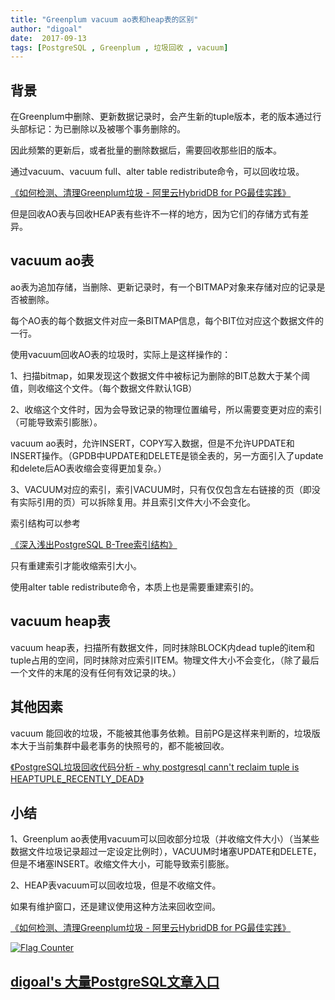 ```yaml
---
title: "Greenplum vacuum ao表和heap表的区别"
author: "digoal"
date:  2017-09-13
tags: [PostgreSQL , Greenplum , 垃圾回收 , vacuum]
---
```

## 背景         
在Greenplum中删除、更新数据记录时，会产生新的tuple版本，老的版本通过行头部标记：为已删除以及被哪个事务删除的。  
  
因此频繁的更新后，或者批量的删除数据后，需要回收那些旧的版本。  
  
通过vacuum、vacuum full、alter table redistribute命令，可以回收垃圾。  
  
[《如何检测、清理Greenplum垃圾 - 阿里云HybridDB for PG最佳实践》](../201708/20170817_01.md)    
  
但是回收AO表与回收HEAP表有些许不一样的地方，因为它们的存储方式有差异。  
  
## vacuum ao表  
ao表为追加存储，当删除、更新记录时，有一个BITMAP对象来存储对应的记录是否被删除。  
  
每个AO表的每个数据文件对应一条BITMAP信息，每个BIT位对应这个数据文件的一行。  
  
使用vacuum回收AO表的垃圾时，实际上是这样操作的：  
  
1、扫描bitmap，如果发现这个数据文件中被标记为删除的BIT总数大于某个阈值，则收缩这个文件。（每个数据文件默认1GB）  
  
2、收缩这个文件时，因为会导致记录的物理位置编号，所以需要变更对应的索引（可能导致索引膨胀）。  
  
vacuum ao表时，允许INSERT，COPY写入数据，但是不允许UPDATE和INSERT操作。（GPDB中UPDATE和DELETE是锁全表的，另一方面引入了update和delete后AO表收缩会变得更加复杂。）  
  
3、VACUUM对应的索引，索引VACUUM时，只有仅仅包含左右链接的页（即没有实际引用的页）可以拆除复用。并且索引文件大小不会变化。  
  
索引结构可以参考  
  
[《深入浅出PostgreSQL B-Tree索引结构》](../201605/20160528_01.md)    
  
只有重建索引才能收缩索引大小。  
  
使用alter table redistribute命令，本质上也是需要重建索引的。  
  
## vacuum heap表  
vacuum heap表，扫描所有数据文件，同时抹除BLOCK内dead tuple的item和tuple占用的空间，同时抹除对应索引ITEM。物理文件大小不会变化，（除了最后一个文件的末尾的没有任何有效记录的块。）  
  
## 其他因素  
vacuum 能回收的垃圾，不能被其他事务依赖。目前PG是这样来判断的，垃圾版本大于当前集群中最老事务的快照号的，都不能被回收。  
  
[《PostgreSQL垃圾回收代码分析 - why postgresql cann't reclaim tuple is HEAPTUPLE_RECENTLY_DEAD》](../201505/20150503_01.md)    
  
## 小结
1、Greenplum ao表使用vacuum可以回收部分垃圾（并收缩文件大小）（当某些数据文件垃圾记录超过一定设定比例时），VACUUM时堵塞UPDATE和DELETE，但是不堵塞INSERT。收缩文件大小，可能导致索引膨胀。   
   
2、HEAP表vacuum可以回收垃圾，但是不收缩文件。  
  
如果有维护窗口，还是建议使用这种方法来回收空间。  
  
[《如何检测、清理Greenplum垃圾 - 阿里云HybridDB for PG最佳实践》](../201708/20170817_01.md)     
  
<a rel="nofollow" href="http://info.flagcounter.com/h9V1"  ><img src="http://s03.flagcounter.com/count/h9V1/bg_FFFFFF/txt_000000/border_CCCCCC/columns_2/maxflags_12/viewers_0/labels_0/pageviews_0/flags_0/"  alt="Flag Counter"  border="0"  ></a>  
  
  
  
  
  
  
## [digoal's 大量PostgreSQL文章入口](https://github.com/digoal/blog/blob/master/README.md "22709685feb7cab07d30f30387f0a9ae")
  
